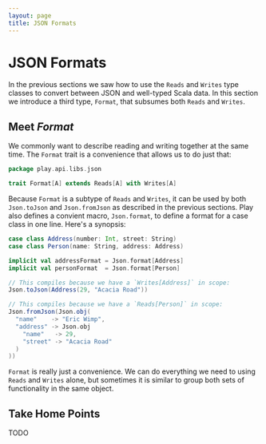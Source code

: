 ```yaml
---
layout: page
title: JSON Formats
---
```


# JSON Formats

In the previous sections we saw how to use the `Reads` and `Writes` type classes to convert between JSON and well-typed Scala data. In this section we introduce a third type, `Format`, that subsumes both `Reads` and `Writes`.

## Meet *Format*

We commonly want to describe reading and writing together at the same time. The `Format` trait is a convenience that allows us to do just that:

~~~ scala
package play.api.libs.json

trait Format[A] extends Reads[A] with Writes[A]
~~~

Because `Format` is a subtype of `Reads` and `Writes`, it can be used by both `Json.toJson` and `Json.fromJson` as described in the previous sections. Play also defines a convient macro, `Json.format`, to define a format for a case class in one line. Here's a synopsis:

~~~ scala
case class Address(number: Int, street: String)
case class Person(name: String, address: Address)

implicit val addressFormat = Json.format[Address]
implicit val personFormat  = Json.format[Person]

// This compiles because we have a `Writes[Address]` in scope:
Json.toJson(Address(29, "Acacia Road"))

// This compiles because we have a `Reads[Person]` in scope:
Json.fromJson(Json.obj(
  "name"    -> "Eric Wimp",
  "address" -> Json.obj
    "name"   -> 29,
    "street" -> "Acacia Road"
  )
))
~~~

`Format` is really just a convenience. We can do everything we need to using `Reads` and `Writes` alone, but sometimes it is similar to group both sets of functionality in the same object.

## Take Home Points

TODO
